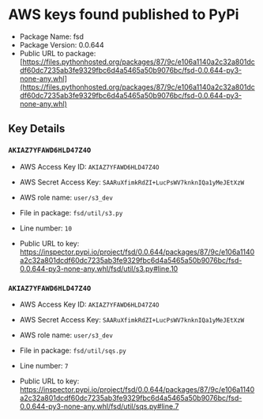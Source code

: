 # AWS keys found published to PyPi

* Package Name: fsd
* Package Version: 0.0.644
* Public URL to package: [https://files.pythonhosted.org/packages/87/9c/e106a1140a2c32a801dcdf60dc7235ab3fe9329fbc6d4a5465a50b9076bc/fsd-0.0.644-py3-none-any.whl](https://files.pythonhosted.org/packages/87/9c/e106a1140a2c32a801dcdf60dc7235ab3fe9329fbc6d4a5465a50b9076bc/fsd-0.0.644-py3-none-any.whl)

## Key Details

### `AKIAZ7YFAWD6HLD47Z4O`

* AWS Access Key ID: `AKIAZ7YFAWD6HLD47Z4O`
* AWS Secret Access Key: `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` 
* AWS role name: `user/s3_dev`
* File in package: `fsd/util/s3.py`
* Line number: `10`

* Public URL to key: https://inspector.pypi.io/project/fsd/0.0.644/packages/87/9c/e106a1140a2c32a801dcdf60dc7235ab3fe9329fbc6d4a5465a50b9076bc/fsd-0.0.644-py3-none-any.whl/fsd/util/s3.py#line.10



### `AKIAZ7YFAWD6HLD47Z4O`

* AWS Access Key ID: `AKIAZ7YFAWD6HLD47Z4O`
* AWS Secret Access Key: `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` 
* AWS role name: `user/s3_dev`
* File in package: `fsd/util/sqs.py`
* Line number: `7`

* Public URL to key: https://inspector.pypi.io/project/fsd/0.0.644/packages/87/9c/e106a1140a2c32a801dcdf60dc7235ab3fe9329fbc6d4a5465a50b9076bc/fsd-0.0.644-py3-none-any.whl/fsd/util/sqs.py#line.7


